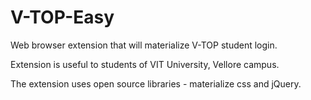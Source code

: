# V-TOP-Easy
Web browser extension that will materialize V-TOP student login.

Extension is useful to students of VIT University, Vellore campus.

The extension uses open source libraries - materialize css and jQuery.
